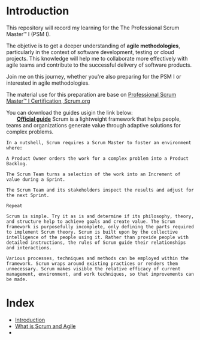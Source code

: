 # Introduction

This repository will record my learning for the The Professional Scrum Master™ I (PSM I).

The objetive is to get a deeper understanding of **agile methodologies**, particularly in the context of software development,  testing or cloud projects. This knowledge will help me to collaborate more effectively with agile teams and contribute to the successful delivery of software products.

Join me on this journey, whether you're also preparing for the PSM I or interested in agile methodologies.

The material use for this preparation are base on [Professional Scrum Master™ I Certification,  Scrum.org](https://www.scrum.org/assessments/professional-scrum-master-i-certification)


You can download the guides usigin the link below:<br>
&emsp;&emsp;**[Official guide](https://scrumguides.org/index.html)**
    Scrum is a lightweight framework that helps people, teams and organizations generate value through adaptive solutions for complex problems.
    
    In a nutshell, Scrum requires a Scrum Master to foster an environment where:
    
    A Product Owner orders the work for a complex problem into a Product Backlog.
    
    The Scrum Team turns a selection of the work into an Increment of value during a Sprint.
    
    The Scrum Team and its stakeholders inspect the results and adjust for the next Sprint.
    
    Repeat
    
    Scrum is simple. Try it as is and determine if its philosophy, theory, and structure help to achieve goals and create value. The Scrum framework is purposefully incomplete, only defining the parts required to implement Scrum theory. Scrum is built upon by the collective intelligence of the people using it. Rather than provide people with detailed instructions, the rules of Scrum guide their relationships and interactions.
    
    Various processes, techniques and methods can be employed within the framework. Scrum wraps around existing practices or renders them unnecessary. Scrum makes visible the relative efficacy of current management, environment, and work techniques, so that improvements can be made.


# Index
* [Introduction](https://github.com/BeatrizBravo/ScrumMaster/blob/main/resources/introduction.md)
* [What is Scrum and Agile](https://github.com/BeatrizBravo/ScrumMaster/blob/main/resources/whatIs.md)
*